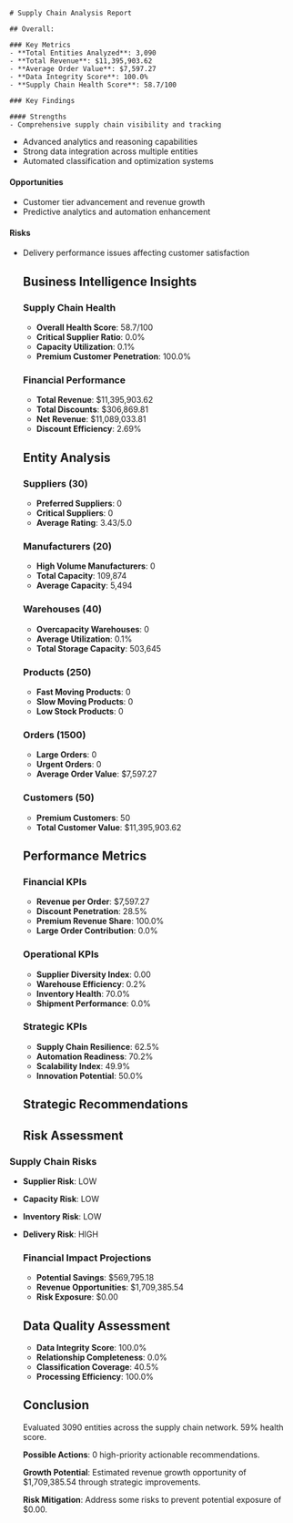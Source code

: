 
    # Supply Chain Analysis Report

    ## Overall:

    ### Key Metrics
    - **Total Entities Analyzed**: 3,090
    - **Total Revenue**: $11,395,903.62
    - **Average Order Value**: $7,597.27
    - **Data Integrity Score**: 100.0%
    - **Supply Chain Health Score**: 58.7/100

    ### Key Findings

    #### Strengths
    - Comprehensive supply chain visibility and tracking  
- Advanced analytics and reasoning capabilities  
- Strong data integration across multiple entities  
- Automated classification and optimization systems  
  
#### Opportunities  
- Customer tier advancement and revenue growth  
- Predictive analytics and automation enhancement  
  
#### Risks  
- Delivery performance issues affecting customer satisfaction  


    ## Business Intelligence Insights

    ### Supply Chain Health
    - **Overall Health Score**: 58.7/100
    - **Critical Supplier Ratio**: 0.0%
    - **Capacity Utilization**: 0.1%
    - **Premium Customer Penetration**: 100.0%

    ### Financial Performance
    - **Total Revenue**: $11,395,903.62
    - **Total Discounts**: $306,869.81
    - **Net Revenue**: $11,089,033.81
    - **Discount Efficiency**: 2.69%

    ## Entity Analysis

    ### Suppliers (30)
    - **Preferred Suppliers**: 0
    - **Critical Suppliers**: 0
    - **Average Rating**: 3.43/5.0

    ### Manufacturers (20)
    - **High Volume Manufacturers**: 0
    - **Total Capacity**: 109,874
    - **Average Capacity**: 5,494

    ### Warehouses (40)
    - **Overcapacity Warehouses**: 0
    - **Average Utilization**: 0.1%
    - **Total Storage Capacity**: 503,645

    ### Products (250)
    - **Fast Moving Products**: 0
    - **Slow Moving Products**: 0
    - **Low Stock Products**: 0

    ### Orders (1500)
    - **Large Orders**: 0
    - **Urgent Orders**: 0
    - **Average Order Value**: $7,597.27

    ### Customers (50)
    - **Premium Customers**: 50
    - **Total Customer Value**: $11,395,903.62

    ## Performance Metrics

    ### Financial KPIs
    - **Revenue per Order**: $7,597.27
    - **Discount Penetration**: 28.5%
    - **Premium Revenue Share**: 100.0%
    - **Large Order Contribution**: 0.0%

    ### Operational KPIs
    - **Supplier Diversity Index**: 0.00
    - **Warehouse Efficiency**: 0.2%
    - **Inventory Health**: 70.0%
    - **Shipment Performance**: 0.0%

    ### Strategic KPIs
    - **Supply Chain Resilience**: 62.5%
    - **Automation Readiness**: 70.2%
    - **Scalability Index**: 49.9%
    - **Innovation Potential**: 50.0%

    ## Strategic Recommendations

    ## Risk Assessment  
  
### Supply Chain Risks  
- **Supplier Risk**: LOW  
- **Capacity Risk**: LOW  
- **Inventory Risk**: LOW  
- **Delivery Risk**: HIGH  

    ### Financial Impact Projections
    - **Potential Savings**: $569,795.18
    - **Revenue Opportunities**: $1,709,385.54
    - **Risk Exposure**: $0.00

    ## Data Quality Assessment

    - **Data Integrity Score**: 100.0%
    - **Relationship Completeness**: 0.0%
    - **Classification Coverage**: 40.5%
    - **Processing Efficiency**: 100.0%

    ## Conclusion

    Evaluated 3090 entities across the supply chain network. 59% health score.

    **Possible Actions**: 0 high-priority actionable recommendations.

    **Growth Potential**: Estimated revenue growth opportunity of $1,709,385.54 through strategic improvements.

    **Risk Mitigation**: Address some risks to prevent potential exposure of $0.00.

    